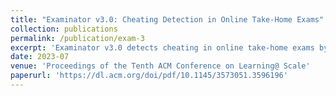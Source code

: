 ```yaml
---
title: "Examinator v3.0: Cheating Detection in Online Take-Home Exams"
collection: publications
permalink: /publication/exam-3
excerpt: 'Examinator v3.0 detects cheating in online take-home exams by comparing answers and the timestamps they were entered. A web interface enables efficient manual inspection. Use of the tool reveals that certain question types substantially enhance cheating detection, demonstrating the potential of automated algorithmic detection at scale. Examinator v3.0 has analyzed 915,831 pairs of exam submissions across three courses over two semesters at a top U.S. institution, identifying 46 instances of cheating.'
date: 2023-07
venue: 'Proceedings of the Tenth ACM Conference on Learning@ Scale'
paperurl: 'https://dl.acm.org/doi/pdf/10.1145/3573051.3596196'
---
```

